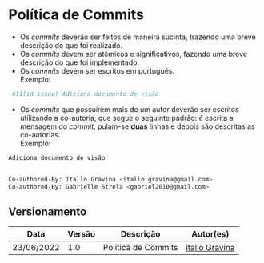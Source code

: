 # Política de Commits

- Os _commits_ deverão ser feitos de maneira sucinta, trazendo uma breve descrição do que foi realizado. 
- Os _commits_ devem ser atômicos e significativos, fazendo uma breve descrição do que foi implementado.
- Os _commits_ devem ser escritos em português.     
Exemplo:

```bash
 #31(id issue) Adiciona documento de visão
```   

- Os _commits_ que possuírem mais de um autor deverão ser escritos utilizando a co-autoria, que segue o seguinte padrão: é escrita a mensagem do _commit_, pulam-se **duas** linhas e depois são descritas as co-autorias.    
Exemplo:     


```bash
Adiciona documento de visão


Co-authored-By: Itallo Gravina <itallo.gravina@gmail.com>
Co-authored-By: Gabrielle Strela <gabriel2010@gmail.com>
```


## Versionamento

| Data | Versão | Descrição | Autor(es) |
|------|------|------|------|
|23/06/2022|1.0|Política de Commits|[itallo Gravina](https://github.com/itallogravina)|

